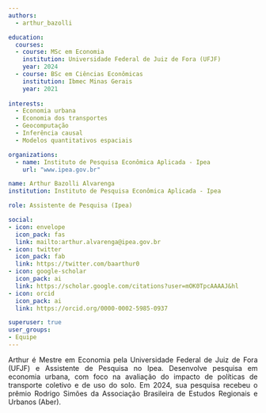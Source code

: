 ```yaml
---
authors:
  - arthur_bazolli

education:
  courses:
  - course: MSc em Economia
    institution: Universidade Federal de Juiz de Fora (UFJF)
    year: 2024
  - course: BSc em Ciências Econômicas
    institution: Ibmec Minas Gerais
    year: 2021
    
interests:
  - Economia urbana 
  - Economia dos transportes
  - Geocomputação 
  - Inferência causal 
  - Modelos quantitativos espaciais

organizations:
  - name: Instituto de Pesquisa Econômica Aplicada - Ipea
    url: "www.ipea.gov.br"

name: Arthur Bazolli Alvarenga
institution: Instituto de Pesquisa Econômica Aplicada - Ipea

role: Assistente de Pesquisa (Ipea)

social:
- icon: envelope
  icon_pack: fas
  link: mailto:arthur.alvarenga@ipea.gov.br
- icon: twitter
  icon_pack: fab
  link: https://twitter.com/baarthur0
- icon: google-scholar
  icon_pack: ai
  link: https://scholar.google.com/citations?user=mOK0TpcAAAAJ&hl
- icon: orcid
  icon_pack: ai
  link: https://orcid.org/0000-0002-5985-0937

superuser: true
user_groups:
- Equipe
---
```

<p align="justify">
Arthur é Mestre em Economia pela Universidade Federal de Juiz de Fora (UFJF) e Assistente de Pesquisa no Ipea. Desenvolve pesquisa em economia urbana, com foco na avaliação do impacto de políticas de transporte coletivo e de uso do solo. Em 2024, sua pesquisa recebeu o prêmio Rodrigo Simões da Associação Brasileira de Estudos Regionais e Urbanos (Aber).
</p>

